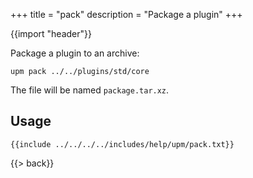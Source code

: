 +++
title = "pack"
description = "Package a plugin"
+++

{{import "header"}}

Package a plugin to an archive:

```text
upm pack ../../plugins/std/core
```

The file will be named `package.tar.xz`.

## Usage

```text
{{include ../../../../includes/help/upm/pack.txt}}
```

{{> back}}
